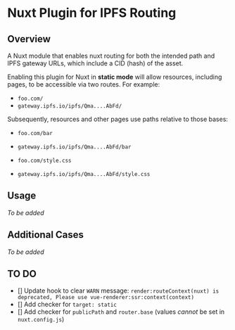 # Nuxt Plugin for IPFS Routing

## Overview

A Nuxt module that enables nuxt routing for both the intended path and IPFS gateway URLs, which include a CID (hash) of the asset.

Enabling this plugin for Nuxt in **static mode** will allow resources, including pages, to be accessible via two routes. For example:

- `foo.com/`
- `gateway.ipfs.io/ipfs/Qma....AbFd/`

Subsequently, resources and other pages use paths relative to those bases:

- `foo.com/bar`
- `gateway.ipfs.io/ipfs/Qma....AbFd/bar`

- `foo.com/style.css`
- `gateway.ipfs.io/ipfs/Qma....AbFd/style.css`

## Usage
_To be added_

## Additional Cases
_To be added_

## TO DO
- [] Update hook to clear `WARN` message: `render:routeContext(nuxt) is deprecated, Please use vue-renderer:ssr:context(context)`
- [] Add checker for `target: static`
- [] Add checker for `publicPath` and `router.base` (values _cannot_ be set in `nuxt.config.js`)
